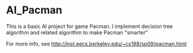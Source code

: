 # AI_Pacman

This is a basic AI project for game Pacman. I implement decision tree algorithm and related algorithm to make Pacman "smarter"

For more info, see http://inst.eecs.berkeley.edu/~cs188/sp09/pacman.html
